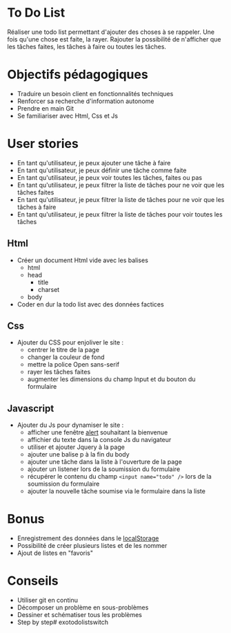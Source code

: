 # To Do List
Réaliser une todo list permettant d'ajouter des choses à se rappeler. Une fois qu'une chose est faite, la rayer. Rajouter la possibilité de n'afficher que les tâches faites, les tâches à faire ou toutes les tâches.

# Objectifs pédagogiques
* Traduire un besoin client en fonctionnalités techniques
* Renforcer sa recherche d'information autonome
* Prendre en main Git
* Se familiariser avec Html, Css et Js


# User stories
* En tant qu'utilisateur, je peux ajouter une tâche à faire
* En tant qu'utilisateur, je peux définir une tâche comme faite
* En tant qu'utilisateur, je peux voir toutes les tâches, faites ou pas
* En tant qu'utilisateur, je peux filtrer la liste de tâches pour ne voir que les tâches faites
* En tant qu'utilisateur, je peux filtrer la liste de tâches pour ne voir que les tâches à faire
* En tant qu'utilisateur, je peux filtrer la liste de tâches pour voir toutes les tâches

## Html
* Créer un document Html vide avec les balises
	* html
	* head
		* title
		* charset
	* body
* Coder en dur la todo list avec des données factices

## Css
* Ajouter du CSS pour enjoliver le site :
	* centrer le titre de la page
	* changer la couleur de fond
	* mettre la police Open sans-serif
	* rayer les tâches faites
	* augmenter les dimensions du champ Input et du bouton du formulaire

## Javascript
* Ajouter du Js pour dynamiser le site : 
	* afficher une fenêtre [alert](https://developer.mozilla.org/fr/docs/Web/API/Window/alert) souhaitant la bienvenue
	* affichier du texte dans la console Js du navigateur
	* utiliser et ajouter Jquery à la page
	* ajouter une balise p à la fin du body
	* ajouter une tâche dans la liste à l'ouverture de la page
	* ajouter un listener lors de la soumission du formulaire
	* récupérer le contenu du champ `<input name="todo" />` lors de la soumission du formulaire
	* ajouter la nouvelle tâche soumise via le formulaire dans la liste


# Bonus 
* Enregistrement des données dans le [localStorage](https://developer.mozilla.org/en-US/docs/Web/API/Storage/LocalStorage)
* Possibilité de créer plusieurs listes et de les nommer
* Ajout de listes en "favoris"

# Conseils
* Utiliser git en continu
* Décomposer un problème en sous-problèmes
* Dessiner et schématiser tous les problèmes
* Step by step# exotodolistswitch
